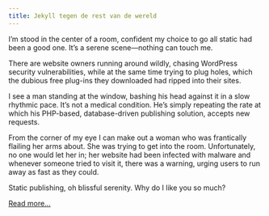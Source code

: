 ```yaml
---
title: Jekyll tegen de rest van de wereld
---
```



I’m stood in the center of a room, confident my choice to go all static had been a good one. It’s a serene scene—nothing can touch me.

There are website owners running around wildly, chasing WordPress security vulnerabilities, while at the same time trying to plug holes, which the dubious free plug-ins they downloaded had ripped into their sites.

I see a man standing at the window, bashing his head against it in a slow rhythmic pace. It’s not a medical condition. He’s simply repeating the rate at which his PHP-based, database-driven publishing solution, accepts new requests.

From the corner of my eye I can make out a woman who was frantically flailing her arms about. She was trying to get into the room. Unfortunately, no one would let her in; her website had been infected with malware and whenever someone tried to visit it, there was a warning, urging users to run away as fast as they could.

Static publishing, oh blissful serenity. Why do I like you so much?

[Read more…](http://tobyx.com/2015/jekyll-vs-world)